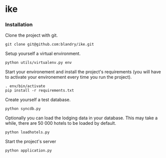 ike
===

### Installation

Clone the project with git.

    git clone git@github.com:blandry/ike.git
    
Setup yourself a virtual environment.

    python utils/virtualenv.py env
    
Start your environement and install the project's requirements (you will have to activate your environement every time you run the project).

    . env/bin/activate
    pip install -r requirements.txt
    
Create yourself a test database.

    python syncdb.py
    
Optionally you can load the lodging data in your database. This may take a while, there are 50 000 hotels to be loaded by default.

    python loadhotels.py
    
Start the project's server

    python application.py
